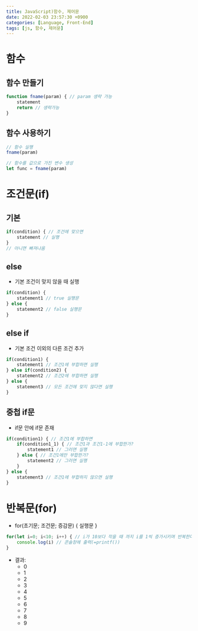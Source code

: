 ```yaml
---
title: JavaScript)함수, 제어문
date: 2022-02-03 23:57:30 +0900
categories: [Language, Front-End]
tags: [js, 함수, 제어문]
---
```


# 함수

## 함수 만들기

```javascript
function fname(param) { // param 생략 가능
    statement
    return // 생략가능
}
```

## 함수 사용하기

```javascript
// 함수 실행
fname(param)

// 함수를 값으로 가진 변수 생성
let func = fname(param)
```

# 조건문(if)

## 기본

```javascript
if(condition) { // 조건에 맞으면
    statement // 실행
}
// 아니면 빠져나옴
```

## else

- 기본 조건이 맞지 않을 때 실행

```javascript
if(condition) {
    statement1 // true 실행문
} else {
    statement2 // false 실행문
}
```

## else if

- 기본 조건 이외의 다른 조건 추가

```javascript
if(condition1) {
    statement1 // 조건1에 부합하면 실행
} else if(condition2) {
    statement2 // 조건2에 부합하면 실행
} else {
    statement3 // 모든 조건에 맞지 않다면 실행
}
```

## 중첩 if문

- if문 안에 if문 존재

```javascript
if(condition1) { // 조건1에 부합하면
    if(condition1_1) { // 조건1과 조건1-1에 부합한가?
        statement1 // 그러면 실행
    } else { // 조건1에만 부합한가?
        statement2 // 그러면 실행
    }
} else {
    statement3 // 조건1에 부합하지 않으면 실행
}
```

# 반복문(for)

- for(초기문; 조건문; 증감문) { 실행문 }<br>

```javascript
for(let i=0; i<10; i++) { // i가 10보다 작을 때 까지 i를 1씩 증가시키며 반복한다.
    console.log(i) // 콘솔창에 출력(=printf())
}
```

  - 결과:
    - 0
    - 1
    - 2
    - 3
    - 4
    - 5
    - 6
    - 7
    - 8
    - 9